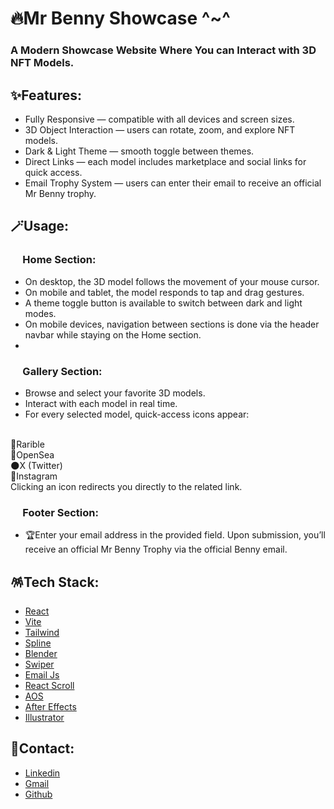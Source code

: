 # 🔥Mr Benny Showcase ^~^
### A Modern Showcase Website Where You can Interact with 3D NFT Models.


## ✨Features:
* Fully Responsive — compatible with all devices and screen sizes.
* 3D Object Interaction — users can rotate, zoom, and explore NFT models.
* Dark & Light Theme — smooth toggle between themes.
* Direct Links — each model includes marketplace and social links for quick access.
* Email Trophy System — users can enter their email to receive an official Mr Benny trophy.


## 🪄Usage:
### &nbsp;&nbsp;&nbsp;&nbsp; Home Section:
* On desktop, the 3D model follows the movement of your mouse cursor.
* On mobile and tablet, the model responds to tap and drag gestures.
* A theme toggle button is available to switch between dark and light modes.
* On mobile devices, navigation between sections is done via the header navbar while staying on the Home section.
* 
### &nbsp;&nbsp;&nbsp;&nbsp; Gallery Section:
* Browse and select your favorite 3D models.
* Interact with each model in real time.
* For every selected model, quick-access icons appear:
<br>
🌟Rarible
<br>
🌊OpenSea
<br>
🌑X (Twitter)
<br>
🌈Instagram
<br>
Clicking an icon redirects you directly to the related link.

### &nbsp;&nbsp;&nbsp;&nbsp; Footer Section:
* 🏆Enter your email address in the provided field. Upon submission, you’ll receive an official Mr Benny Trophy via the official Benny email.

## 🪅Tech Stack:
* [React](https://react.dev/)
* [Vite](https://vite.dev/)
* [Tailwind](https://tailwindcss.com/)
* [Spline](https://spline.design/)
* [Blender](https://studio.blender.org/)
* [Swiper](https://swiperjs.com/)
* [Email Js](https://www.emailjs.com/)
* [React Scroll](https://www.npmjs.com/package/react-scroll)
* [AOS](https://michalsnik.github.io/aos/)
* [After Effects](https://www.adobe.com/products/aftereffects.html)
* [Illustrator](https://www.adobe.com/products/illustrator.html)

## 🔗Contact:
* [Linkedin](https://linkedin.com/in/amin-asgari)
* [Gmail](mailto:aauidev.work@gmail.com)
* [Github](https://github.com/Aauidev)